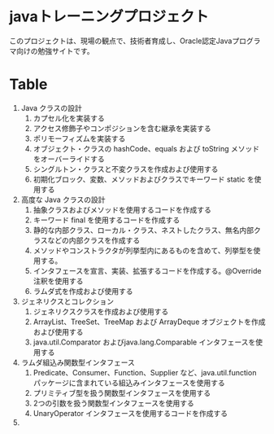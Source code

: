 # javaトレーニングプロジェクト
このプロジェクトは、現場の観点で、技術者育成し、Oracle認定Javaプログラマ向けの勉強サイトです。

# Table
1. Java クラスの設計
   1. カプセル化を実装する
   1. アクセス修飾子やコンポジションを含む継承を実装する
   1. ポリモーフィズムを実装する
   1. オブジェクト・クラスの hashCode、equals および toString メソッドをオーバーライドする
   1. シングルトン・クラスと不変クラスを作成および使用する
   1. 初期化ブロック、変数、メソッドおよびクラスでキーワード static を使用する
1. 高度な Java クラスの設計
   1. 抽象クラスおよびメソッドを使用するコードを作成する 
   1. キーワード final を使用するコードを作成する
   1. 静的な内部クラス、ローカル・クラス、ネストしたクラス、無名内部クラスなどの内部クラスを作成する
   1. メソッドやコンストラクタが列挙型内にあるものを含めて、列挙型を使用する。
   1. インタフェースを宣言、実装、拡張するコードを作成する。@Override 注釈を使用する
   1. ラムダ式を作成および使用する
1. ジェネリクスとコレクション
   1. ジェネリクスクラスを作成および使用する
   1. ArrayList、TreeSet、TreeMap および ArrayDeque オブジェクトを作成および使用する
   1. java.util.Comparator およびjava.lang.Comparable インタフェースを使用する
1. ラムダ組込み関数型インタフェース
   1. Predicate、Consumer、Function、Supplier など、java.util.function パッケージに含まれている組込みインタフェースを使用する
   1. プリミティブ型を扱う関数型インタフェースを使用する
   1. 2つの引数を扱う関数型インタフェースを使用する
   1. UnaryOperator インタフェースを使用するコードを作成する
1. 
